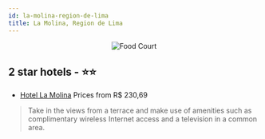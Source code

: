 ```yaml
---
id: la-molina-region-de-lima
title: La Molina, Region de Lima
---
```


<center><img src="https://i.travelapi.com/hotels/17000000/16750000/16741300/16741272/1320867e_z.jpg" alt="Food Court" /></center>


##  2 star hotels - ⭐️⭐️

-    [Hotel La Molina](https://us.hurb.com/hotels/la-molina/hotel-la-molina-JNP-JP02134X?cmp=18055) Prices from R$ 230,69
   > Take in the views from a terrace and make use of amenities such as complimentary wireless Internet access and a television in a common area.
